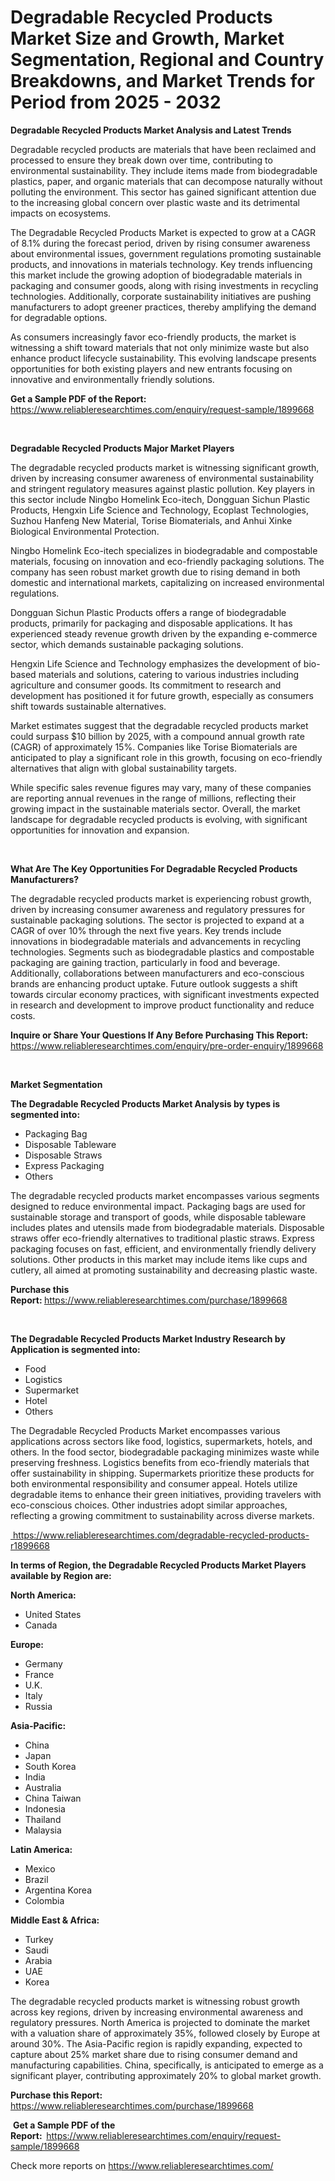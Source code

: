 <p><h1>Degradable Recycled Products Market Size and Growth, Market Segmentation, Regional and Country Breakdowns, and Market Trends for Period from 2025 -  2032</h1></p><p><strong>Degradable Recycled Products Market Analysis and Latest Trends</strong></p>
<p><p>Degradable recycled products are materials that have been reclaimed and processed to ensure they break down over time, contributing to environmental sustainability. They include items made from biodegradable plastics, paper, and organic materials that can decompose naturally without polluting the environment. This sector has gained significant attention due to the increasing global concern over plastic waste and its detrimental impacts on ecosystems.</p><p>The Degradable Recycled Products Market is expected to grow at a CAGR of 8.1% during the forecast period, driven by rising consumer awareness about environmental issues, government regulations promoting sustainable products, and innovations in materials technology. Key trends influencing this market include the growing adoption of biodegradable materials in packaging and consumer goods, along with rising investments in recycling technologies. Additionally, corporate sustainability initiatives are pushing manufacturers to adopt greener practices, thereby amplifying the demand for degradable options.</p><p>As consumers increasingly favor eco-friendly products, the market is witnessing a shift toward materials that not only minimize waste but also enhance product lifecycle sustainability. This evolving landscape presents opportunities for both existing players and new entrants focusing on innovative and environmentally friendly solutions.</p></p>
<p><strong>Get a Sample PDF of the Report:&nbsp;</strong> <a href="https://www.reliableresearchtimes.com/enquiry/request-sample/1899668?utm_campaign=3316&utm_medium=2&utm_source=Github&utm_content=ia&utm_term=06042025&utm_id=degradable-recycled-products">https://www.reliableresearchtimes.com/enquiry/request-sample/1899668</a></p>
<p>&nbsp;</p>
<p><strong>Degradable Recycled Products Major Market Players</strong></p>
<p><p>The degradable recycled products market is witnessing significant growth, driven by increasing consumer awareness of environmental sustainability and stringent regulatory measures against plastic pollution. Key players in this sector include Ningbo Homelink Eco-itech, Dongguan Sichun Plastic Products, Hengxin Life Science and Technology, Ecoplast Technologies, Suzhou Hanfeng New Material, Torise Biomaterials, and Anhui Xinke Biological Environmental Protection.</p><p>Ningbo Homelink Eco-itech specializes in biodegradable and compostable materials, focusing on innovation and eco-friendly packaging solutions. The company has seen robust market growth due to rising demand in both domestic and international markets, capitalizing on increased environmental regulations. </p><p>Dongguan Sichun Plastic Products offers a range of biodegradable products, primarily for packaging and disposable applications. It has experienced steady revenue growth driven by the expanding e-commerce sector, which demands sustainable packaging solutions.</p><p>Hengxin Life Science and Technology emphasizes the development of bio-based materials and solutions, catering to various industries including agriculture and consumer goods. Its commitment to research and development has positioned it for future growth, especially as consumers shift towards sustainable alternatives.</p><p>Market estimates suggest that the degradable recycled products market could surpass $10 billion by 2025, with a compound annual growth rate (CAGR) of approximately 15%. Companies like Torise Biomaterials are anticipated to play a significant role in this growth, focusing on eco-friendly alternatives that align with global sustainability targets.</p><p>While specific sales revenue figures may vary, many of these companies are reporting annual revenues in the range of millions, reflecting their growing impact in the sustainable materials sector. Overall, the market landscape for degradable recycled products is evolving, with significant opportunities for innovation and expansion.</p></p>
<p>&nbsp;</p>
<p><strong>What Are The Key Opportunities For Degradable Recycled Products Manufacturers?</strong></p>
<p><p>The degradable recycled products market is experiencing robust growth, driven by increasing consumer awareness and regulatory pressures for sustainable packaging solutions. The sector is projected to expand at a CAGR of over 10% through the next five years. Key trends include innovations in biodegradable materials and advancements in recycling technologies. Segments such as biodegradable plastics and compostable packaging are gaining traction, particularly in food and beverage. Additionally, collaborations between manufacturers and eco-conscious brands are enhancing product uptake. Future outlook suggests a shift towards circular economy practices, with significant investments expected in research and development to improve product functionality and reduce costs.</p></p>
<p><strong>Inquire or Share Your Questions If Any Before Purchasing This Report:</strong> <a href="https://www.reliableresearchtimes.com/enquiry/pre-order-enquiry/1899668?utm_campaign=3316&utm_medium=2&utm_source=Github&utm_content=ia&utm_term=06042025&utm_id=degradable-recycled-products">https://www.reliableresearchtimes.com/enquiry/pre-order-enquiry/1899668</a></p>
<p>&nbsp;</p>
<p><strong>Market Segmentation</strong></p>
<p><strong>The Degradable Recycled Products Market Analysis by types is segmented into:</strong></p>
<p><ul><li>Packaging Bag</li><li>Disposable Tableware</li><li>Disposable Straws</li><li>Express Packaging</li><li>Others</li></ul></p>
<p><p>The degradable recycled products market encompasses various segments designed to reduce environmental impact. Packaging bags are used for sustainable storage and transport of goods, while disposable tableware includes plates and utensils made from biodegradable materials. Disposable straws offer eco-friendly alternatives to traditional plastic straws. Express packaging focuses on fast, efficient, and environmentally friendly delivery solutions. Other products in this market may include items like cups and cutlery, all aimed at promoting sustainability and decreasing plastic waste.</p></p>
<p><strong>Purchase this Report:&nbsp;</strong><a href="https://www.reliableresearchtimes.com/purchase/1899668?utm_campaign=3316&utm_medium=2&utm_source=Github&utm_content=ia&utm_term=06042025&utm_id=degradable-recycled-products">https://www.reliableresearchtimes.com/purchase/1899668</a></p>
<p>&nbsp;</p>
<p><strong>The Degradable Recycled Products Market Industry Research by Application is segmented into:</strong></p>
<p><ul><li>Food</li><li>Logistics</li><li>Supermarket</li><li>Hotel</li><li>Others</li></ul></p>
<p><p>The Degradable Recycled Products Market encompasses various applications across sectors like food, logistics, supermarkets, hotels, and others. In the food sector, biodegradable packaging minimizes waste while preserving freshness. Logistics benefits from eco-friendly materials that offer sustainability in shipping. Supermarkets prioritize these products for both environmental responsibility and consumer appeal. Hotels utilize degradable items to enhance their green initiatives, providing travelers with eco-conscious choices. Other industries adopt similar approaches, reflecting a growing commitment to sustainability across diverse markets.</p></p>
<p><a href="https://www.reliableresearchtimes.com/degradable-recycled-products-r1899668?utm_campaign=3316&utm_medium=2&utm_source=Github&utm_content=ia&utm_term=06042025&utm_id=degradable-recycled-products">&nbsp;https://www.reliableresearchtimes.com/degradable-recycled-products-r1899668</a></p>
<p><strong>In terms of Region, the Degradable Recycled Products Market Players available by Region are:</strong></p>
<p>
    <p> <strong> North America: </strong>
        <ul>
            <li>United States</li>
            <li>Canada</li>
        </ul>
        </p> 
    <p> <strong> Europe: </strong>
        <ul>
            <li>Germany</li>
            <li>France</li>
            <li>U.K.</li>
            <li>Italy</li>
            <li>Russia</li>
        </ul>
        </p> 
    <p> <strong> Asia-Pacific: </strong>
        <ul>
            <li>China</li>
            <li>Japan</li>
            <li>South Korea</li>
            <li>India</li>
            <li>Australia</li>
            <li>China Taiwan</li>
            <li>Indonesia</li>
            <li>Thailand</li>
            <li>Malaysia</li>
        </ul>
        </p> 
    <p> <strong> Latin America: </strong>
        <ul>
            <li>Mexico</li>
            <li>Brazil</li>
            <li>Argentina Korea</li>
            <li>Colombia</li>
        </ul>
        </p> 
    <p> <strong> Middle East & Africa: </strong>
        <ul>
            <li>Turkey</li>
            <li>Saudi</li>
            <li>Arabia</li>
            <li>UAE</li>
            <li>Korea</li>
        </ul>
    </p>
    </p>
<p><p>The degradable recycled products market is witnessing robust growth across key regions, driven by increasing environmental awareness and regulatory pressures. North America is projected to dominate the market with a valuation share of approximately 35%, followed closely by Europe at around 30%. The Asia-Pacific region is rapidly expanding, expected to capture about 25% market share due to rising consumer demand and manufacturing capabilities. China, specifically, is anticipated to emerge as a significant player, contributing approximately 20% to global market growth.</p></p>
<p><strong>Purchase this Report: </strong><a href="https://www.reliableresearchtimes.com/purchase/1899668?utm_campaign=3316&utm_medium=2&utm_source=Github&utm_content=ia&utm_term=06042025&utm_id=degradable-recycled-products">https://www.reliableresearchtimes.com/purchase/1899668</a></p>
<p>&nbsp;<strong>Get a Sample PDF of the Report:&nbsp;&nbsp;</strong><a href="https://www.reliableresearchtimes.com/enquiry/request-sample/1899668?utm_campaign=3316&utm_medium=2&utm_source=Github&utm_content=ia&utm_term=06042025&utm_id=degradable-recycled-products">https://www.reliableresearchtimes.com/enquiry/request-sample/1899668</a></p>
<p><strong></strong></p>
<p>Check more reports on <a href="https://www.reliableresearchtimes.com/?utm_campaign=3316&utm_medium=2&utm_source=Github&utm_content=ia&utm_term=06042025&utm_id=degradable-recycled-products">https://www.reliableresearchtimes.com/</a></p>